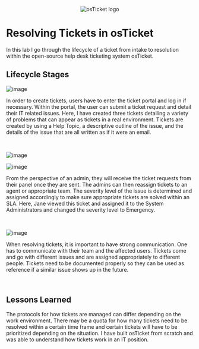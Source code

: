 <p align="center">
<img src="https://i.imgur.com/Clzj7Xs.png" alt="osTicket logo"/>
</p>

<h1>Resolving Tickets in osTicket</h1>
In this lab I go through the lifecycle of a ticket from intake to resolution within the open-source help desk ticketing system osTicket.<br />

<h2>Lifecycle Stages</h2>

![image](https://github.com/user-attachments/assets/d0dac17b-64f3-4761-a081-6020e4b56068)

<p>
In order to create tickets, users have to enter the ticket portal and log in if necessary. Within the portal, the user can submit a ticket request and detail their IT related issues. Here, I have created three tickets detailing a variety of problems that can appear as tickets in a real environment. Tickets are created by using a Help Topic, a descriptive outline of the issue, and the details of the issue that are all written as if it were an email.
</p>
<br />

![image](https://github.com/user-attachments/assets/526d1f10-74ce-4045-88af-7da6d141447d)

![image](https://github.com/user-attachments/assets/83c763ed-8812-4275-bfdd-bfd135405e99)

<p>
From the perspective of an admin, they will receive the ticket requests from their panel once they are sent. The admins can then reassign tickets to an agent or appropriate team. The severity level of the issue is determined and assigned accordingly to make sure appropriate tickets are solved within an SLA. Here, Jane viewed this ticket and assigned it to the System Administrators and changed the severity level to Emergency. 
</p>
<br />

![image](https://github.com/user-attachments/assets/bd0aa59a-e2b3-4beb-b872-33017659c07b)

<p>
When resolving tickets, it is important to have strong communication. One has to communicate with their team and the affected users. Tickets come and go with different issues and are assigned appropriately to different people. Tickets need to be documented properly so they can be used as reference if a similar issue shows up in the future.
</p>
<br />

<h2>Lessons Learned</h2>

The protocols for how tickets are managed can differ depending on the work environment. There may be a quota for how many tickets need to be resolved within a certain time frame and certain tickets will have to be prioritized depending on the situation. I have built osTicket from scratch and was able to understand how tickets work in an IT position.

